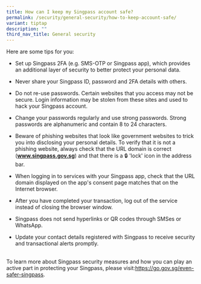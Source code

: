```yaml
---
title: How can I keep my Singpass account safe?
permalink: /security/general-security/how-to-keep-account-safe/
variant: tiptap
description: ""
third_nav_title: General security
---
```

<p>Here are some tips for you:</p>
<ul data-tight="true" class="tight">
<li>
<p>Set up Singpass 2FA (e.g. SMS-OTP or Singpass app), which provides an
additional layer of security to better protect your personal data.</p>
</li>
<li>
<p>Never share your Singpass ID, password and 2FA details with others.</p>
</li>
<li>
<p>Do not re-use passwords. Certain websites that you access may not be secure.
Login information may be stolen from these sites and used to hack your
Singpass account.</p>
</li>
<li>
<p>Change your passwords regularly and use strong passwords. Strong passwords
are alphanumeric and contain 8 to 24 characters.
<br>
</p>
</li>
<li>
<p>Beware of phishing websites that look like government websites to trick
you into disclosing your personal details. To verify that it is not a phishing
website, always check that the URL domain is correct (<strong><a href="https://go.gov.sg/even-safer-singpass" rel="noopener noreferrer nofollow" target="_blank">www.singpass.gov.sg</a></strong>)
and that there is a 🔒 'lock' icon in the address bar.</p>
</li>
<li>
<p>When logging in to services with your Singpass app, check that the URL
domain displayed on the app's consent page matches that on the Internet
browser.</p>
</li>
<li>
<p>After you have completed your transaction, log out of the service instead
of closing the browser window.
<br>
</p>
</li>
<li>
<p>Singpass does not send hyperlinks or QR codes through SMSes or WhatsApp.</p>
</li>
<li>
<p>Update your contact details registered with Singpass to receive security
and transactional alerts promptly.</p>
</li>
</ul>
<p>
<br>To learn more about Singpass security measures and how you can play an
active part in protecting your Singpass, please visit:<a href="https://go.gov.sg/even-safer-singpass" rel="noopener noreferrer nofollow" target="_blank"><u>https://go.gov.sg/even-safer-singpass</u></a>.</p>